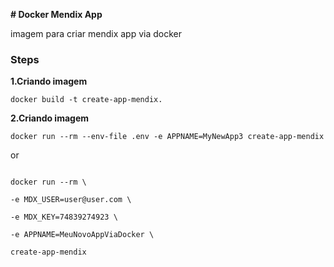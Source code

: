 **# Docker Mendix App**



imagem para criar mendix app via docker



### Steps



**1.Criando imagem**



``` 
docker build -t create-app-mendix.
```



**2.Criando imagem**



```
docker run --rm --env-file .env -e APPNAME=MyNewApp3 create-app-mendix
```
or 

```

docker run --rm \

-e MDX_USER=user@user.com \

-e MDX_KEY=74839274923 \ 

-e APPNAME=MeuNovoAppViaDocker \

create-app-mendix

```
